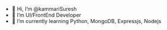 - 👋 Hi, I’m @kammariSuresh
- 👀 I’m UI/FrontEnd Developer
- 🌱 I’m currently learning Python, MongoDB, Expressjs, Nodejs

<!---
kammariSuresh/kammariSuresh is a ✨ special ✨ repository because its `README.md` (this file) appears on your GitHub profile.
You can click the Preview link to take a look at your changes.
--->
